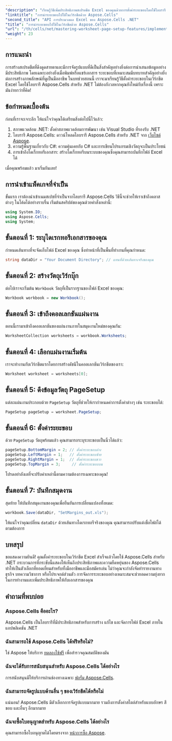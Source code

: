```yaml
---
"description": "เรียนรู้วิธีเพิ่มประสิทธิภาพสเปรดชีต Excel ของคุณด้วยการตั้งค่าระยะขอบโดยใช้ไลบรารี Aspose.Cells สำหรับ .NET บทช่วยสอนทีละขั้นตอนนี้ช่วยลดความยุ่งยากของกระบวนการ ทำให้การนำเสนอข้อมูลของคุณดูเป็นมืออาชีพและสวยงาม"
"linktitle": "การนำระยะขอบไปใช้ในเวิร์กชีตด้วย Aspose.Cells"
"second_title": "API การประมวลผล Excel ของ Aspose.Cells .NET"
"title": "การนำระยะขอบไปใช้ในเวิร์กชีตด้วย Aspose.Cells"
"url": "/th/cells/net/mastering-worksheet-page-setup-features/implement-margins-in-worksheet/"
"weight": 23
---
```


## การแนะนำ

การสร้างสเปรดชีตที่ดึงดูดสายตาและมีการจัดรูปแบบที่ดีเป็นสิ่งสำคัญอย่างยิ่งต่อการนำเสนอข้อมูลอย่างมีประสิทธิภาพ โดยเฉพาะอย่างยิ่งเมื่อพิมพ์หรือแชร์เอกสาร ระยะขอบที่เหมาะสมมีบทบาทสำคัญอย่างยิ่งต่อการสร้างภาพลักษณ์ที่ดูเป็นมืออาชีพ ในบทช่วยสอนนี้ เราจะมาเรียนรู้วิธีตั้งค่าระยะขอบในเวิร์กชีต Excel โดยใช้ไลบรารี Aspose.Cells สำหรับ .NET ไม่ต้องกังวลหากคุณยังใหม่กับเรื่องนี้ เพราะมันง่ายกว่าที่คิด!

## ข้อกำหนดเบื้องต้น

ก่อนที่เราจะเจาะลึก ให้แน่ใจว่าคุณได้เตรียมสิ่งต่อไปนี้ไว้แล้ว:

1. สภาพแวดล้อม .NET: ตั้งค่าสภาพแวดล้อมการพัฒนา เช่น Visual Studio ที่รองรับ .NET
2. ไลบรารี Aspose.Cells: ดาวน์โหลดไลบรารี Aspose.Cells สำหรับ .NET จาก [เว็บไซต์ Aspose](https://releases-aspose.com/cells/net/).
3. ความรู้พื้นฐานเกี่ยวกับ C#: ความคุ้นเคยกับ C# และการเขียนโปรแกรมเชิงวัตถุจะเป็นประโยชน์
4. การเข้าถึงไดเร็กทอรีเอกสาร: สร้างไดเร็กทอรีบนระบบของคุณซึ่งคุณสามารถบันทึกไฟล์ Excel ได้

เมื่อคุณพร้อมแล้ว มาเริ่มกันเลย!

## การนำเข้าแพ็คเกจที่จำเป็น

ขั้นแรก เราต้องนำเข้าเนมสเปซที่จำเป็นจากไลบรารี Aspose.Cells วิธีนี้จะช่วยให้เราเข้าถึงคลาสต่างๆ ในโค้ดได้อย่างราบรื่น เริ่มต้นสคริปต์ของคุณด้วยคำสั่งเหล่านี้:

```csharp
using System.IO;
using Aspose.Cells;
using System;
```

## ขั้นตอนที่ 1: ระบุไดเรกทอรีเอกสารของคุณ

กำหนดเส้นทางที่จะจัดเก็บไฟล์ Excel ของคุณ ซึ่งทำหน้าที่เป็นพื้นที่ทำงานที่คุณกำหนด:

```csharp
string dataDir = "Your Document Directory"; // แทนที่ด้วยเส้นทางจริงของคุณ
```

## ขั้นตอนที่ 2: สร้างวัตถุเวิร์กบุ๊ก

ต่อไปเราจะเริ่มต้น `Workbook` วัตถุที่เป็นรากฐานของไฟล์ Excel ของคุณ:

```csharp
Workbook workbook = new Workbook();
```

## ขั้นตอนที่ 3: เข้าถึงคอลเลกชันแผ่นงาน

ตอนนี้เรามาเข้าถึงคอลเลกชันของแผ่นงานภายในสมุดงานใหม่ของคุณกัน:

```csharp
WorksheetCollection worksheets = workbook.Worksheets;
```

## ขั้นตอนที่ 4: เลือกแผ่นงานเริ่มต้น

เราจะทำงานกับเวิร์กชีตแรกโดยการสร้างดัชนีในคอลเลกชันเวิร์กชีตของเรา:

```csharp
Worksheet worksheet = worksheets[0];
```

## ขั้นตอนที่ 5: ดึงข้อมูลวัตถุ PageSetup

แต่ละแผ่นงานประกอบด้วย `PageSetup` วัตถุที่ช่วยให้เรากำหนดค่าการตั้งค่าต่างๆ เช่น ระยะขอบได้:

```csharp
PageSetup pageSetup = worksheet.PageSetup;
```

## ขั้นตอนที่ 6: ตั้งค่าระยะขอบ

ด้วย `PageSetup` วัตถุพร้อมแล้ว คุณสามารถระบุระยะขอบเป็นนิ้วได้แล้ว:

```csharp
pageSetup.BottomMargin = 2; // ตั้งค่าระยะขอบล่าง
pageSetup.LeftMargin = 1;   // ตั้งค่าระยะขอบซ้าย
pageSetup.RightMargin = 1;  // ตั้งค่าระยะขอบขวา
pageSetup.TopMargin = 3;     // ตั้งค่าระยะขอบบน
```

โปรดอย่าลังเลที่จะปรับค่าเหล่านี้ตามความต้องการเฉพาะของคุณ!

## ขั้นตอนที่ 7: บันทึกสมุดงาน

สุดท้าย ให้บันทึกสมุดงานของคุณเพื่อยืนยันการเปลี่ยนแปลงทั้งหมด:

```csharp
workbook.Save(dataDir, "SetMargins_out.xls");
```

ให้แน่ใจว่าคุณเปลี่ยน `dataDir` ด้วยเส้นทางไดเรกทอรีจริงของคุณ คุณสามารถปรับแต่งชื่อไฟล์ได้ตามต้องการ

## บทสรุป

ขอแสดงความยินดี! คุณตั้งค่าระยะขอบในเวิร์กชีต Excel สำเร็จแล้วโดยใช้ Aspose.Cells สำหรับ .NET กระบวนการที่กระชับนี้แสดงให้เห็นถึงประสิทธิภาพและความยืดหยุ่นของ Aspose.Cells ทำให้เป็นตัวเลือกที่ยอดเยี่ยมสำหรับทั้งมืออาชีพและมือสมัครเล่น ไม่ว่าคุณจะกำลังจัดทำรายงานทางธุรกิจ บทความวิชาการ หรือโปรเจกต์ส่วนตัว การจัดการระยะขอบอย่างเหมาะสมจะช่วยลดความยุ่งยากในการทำงานและเพิ่มประสิทธิภาพให้กับเอกสารของคุณ

## คำถามที่พบบ่อย

### Aspose.Cells คืออะไร?  
Aspose.Cells เป็นไลบรารีที่มีประสิทธิภาพสำหรับการสร้าง แก้ไข และจัดการไฟล์ Excel ภายในแอปพลิเคชัน .NET

### ฉันสามารถใช้ Aspose.Cells ได้ฟรีหรือไม่?  
ใช่ Aspose ให้บริการ [ทดลองใช้ฟรี](https://releases.aspose.com/) เพื่อสำรวจคุณสมบัติของมัน

### ฉันจะได้รับการสนับสนุนสำหรับ Aspose.Cells ได้อย่างไร  
การสนับสนุนมีให้บริการผ่านช่องทางเฉพาะ [ฟอรั่ม Aspose.Cells](https://forum-aspose.com/c/cells/9).

### ฉันสามารถจัดรูปแบบด้านอื่น ๆ ของเวิร์กชีตได้หรือไม่  
แน่นอน! Aspose.Cells มีตัวเลือกการจัดรูปแบบมากมาย รวมถึงการตั้งค่าสไตล์สำหรับแบบอักษร สี ขอบ และอื่นๆ อีกมากมาย

### ฉันจะซื้อใบอนุญาตสำหรับ Aspose.Cells ได้อย่างไร  
คุณสามารถซื้อใบอนุญาตได้โดยตรงจาก [หน้าการซื้อ Aspose](https://purchase-aspose.com/buy).